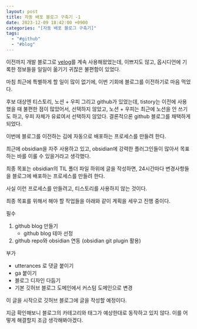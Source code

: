 ```yaml
---
layout: post
title: 자동 배포 블로그 구축기 -1
date: 2023-12-09 18:42:00 +0900
categories: "[자동 배포 블로그 구축기]"
tags:
  - "#github"
  - "#blog"
---
```

이전까지 개발 블로그로 [velog](https://velog.io/@hong-sile)를 계속 사용해왔었는데, 이쁘지도 않고, 옵시디언에 기록한 정보들을 일일이 옮기기 귀찮은 불편함이 있었다.

마침 최근에 특별하게 할 일이 많이 없기에, 이번 기회에 블로그를 이전하기로 마음 먹었다.

후보 대상엔 티스토리, 노션 + 우피 그리고 github가 있었는데, 
tistory는 이전에 사용했을 때 불편한 점이 많았어서, 선택하지 않았고,
노션 + 우피는 최근에 노션을 안 쓰기도 하고, 우피 자체가 유료여서 선택하지 않았다.
결론적으론 github 블로그를 채택하게 되었다.

이번에 블로그를 이전하는 김에 자동으로 배포하는 프로세스를 만들려 한다.

최근에 obsidian을 자주 사용하고 있고, obsidian에 강력한 플러그인들이 많아서 목표하는 바를 이룰 수 있을거라고 생각했다.

최종 목표는
obsidian의 TIL 폴더 파일 하위에 글을 작성하면, 24시간마다 변경사항들을 블로그에 배포하는 프로세스를 만들려 한다.

사실 이런 프로세스를 만들려고, 티스토리를 사용하지 않는 것이다.

최종 목표를 위해서 해야 할 작업들을 아래와 같이 계획을 세우고 진행 중이다.

필수
1. github blog 만들기
	- github blog 테마 선정
2. github repo와 obsidian 연동 (obsidian git plugin 활용)

부가
- utterances 로 댓글 붙이기
- ga 붙이기
- 블로그 디자인 다듬기
- 기본 깃허브 블로그 도메인에서 커스텀 도메인으로 변경

이 글을 시작으로 깃허브 블로그에 글을 작성할 예정이다.

지금 확인해보니 블로그의 카테고리와 태그가 예상한대로 동작하고 있지 않다. 
이를 어떻게 해결할지 조금 생각해봐야겠다.